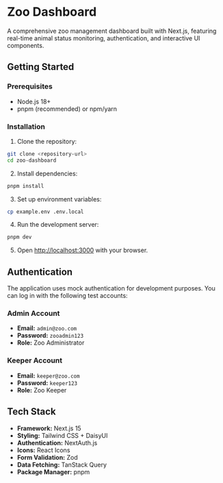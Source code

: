 # Zoo Dashboard

A comprehensive zoo management dashboard built with Next.js, featuring real-time animal status monitoring, authentication, and interactive UI components.

## Getting Started

### Prerequisites

- Node.js 18+ 
- pnpm (recommended) or npm/yarn

### Installation

1. Clone the repository:
```bash
git clone <repository-url>
cd zoo-dashboard
```

2. Install dependencies:
```bash
pnpm install
```

3. Set up environment variables:
```bash
cp example.env .env.local
```

4. Run the development server:
```bash
pnpm dev
```

5. Open [http://localhost:3000](http://localhost:3000) with your browser.

## Authentication

The application uses mock authentication for development purposes. You can log in with the following test accounts:

### Admin Account
- **Email:** `admin@zoo.com`
- **Password:** `zooadmin123`
- **Role:** Zoo Administrator

### Keeper Account
- **Email:** `keeper@zoo.com`
- **Password:** `keeper123`
- **Role:** Zoo Keeper

## Tech Stack

- **Framework:** Next.js 15
- **Styling:** Tailwind CSS + DaisyUI
- **Authentication:** NextAuth.js
- **Icons:** React Icons
- **Form Validation:** Zod
- **Data Fetching:** TanStack Query
- **Package Manager:** pnpm
